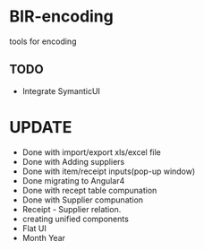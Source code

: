 # BIR-encoding
tools for encoding


## TODO
* Integrate SymanticUI


# UPDATE
* Done with import/export xls/excel file
* Done with Adding suppliers
* Done with item/receipt inputs(pop-up window)
* Done migrating to Angular4
* Done with recept table compunation
* Done with Supplier compunation
* Receipt - Supplier relation.
* creating unified components
* Flat UI
* Month Year

